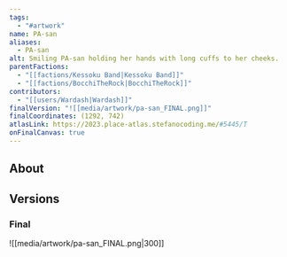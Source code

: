 ```yaml
---
tags:
  - "#artwork"
name: PA-san
aliases:
  - PA-san
alt: Smiling PA-san holding her hands with long cuffs to her cheeks.
parentFactions:
  - "[[factions/Kessoku Band|Kessoku Band]]"
  - "[[factions/BocchiTheRock|BocchiTheRock]]"
contributors:
  - "[[users/Wardash|Wardash]]"
finalVersion: "![[media/artwork/pa-san_FINAL.png]]"
finalCoordinates: (1292, 742)
atlasLink: https://2023.place-atlas.stefanocoding.me/#5445/T
onFinalCanvas: true
---
```

## About

## Versions
### Final
![[media/artwork/pa-san_FINAL.png|300]]
